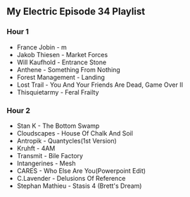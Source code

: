 ## My Electric Episode 34 Playlist

### Hour 1
* France Jobin - m
* Jakob Thiesen - Market Forces
* Will Kaufhold - Entrance Stone
* Anthene - Something From Nothing
* Forest Management - Landing
* Lost Trail - You And Your Friends Are Dead, Game Over II
* Thisquietarmy - Feral Frailty

### Hour 2
* Stan K - The Bottom Swamp
* Cloudscapes - House Of Chalk And Soil
* Antropik - Quantycles(1st Version)
* Kruhft - 4AM
* Transmit - Bile Factory
* Intangerines - Mesh
* CARES - Who Else Are You(Powerpoint Edit)
* C.Lavender - Delusions Of Reference
* Stephan Mathieu - Stasis 4 (Brett's Dream)